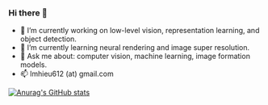 ### Hi there 👋
- 🔭 I’m currently working on low-level vision, representation learning, and object detection.
- 🌱 I’m currently learning neural rendering and image super resolution.
- 💬 Ask me about: computer vision, machine learning, image formation models. 
- 📫 lmhieu612 (at) gmail.com

[![Anurag's GitHub stats](https://github-readme-stats.vercel.app/api?username=lmhieu612)](https://github.com/anuraghazra/github-readme-stats)

<!--
**lmhieu612/lmhieu612** is a ✨ _special_ ✨ repository because its `README.md` (this file) appears on your GitHub profile.

Here are some ideas to get you started:

- 🔭 I’m currently working on ...
- 🌱 I’m currently learning ...
- 👯 I’m looking to collaborate on ...
- 🤔 I’m looking for help with ...
- 💬 Ask me about ...
- 📫 How to reach me: ...
- 😄 Pronouns: ...
- ⚡ Fun fact: ...
-->

